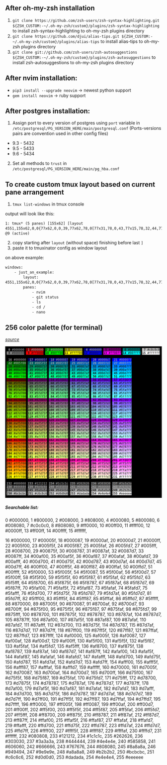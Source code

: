 ## After oh-my-zsh installation
1. `git clone https://github.com/zsh-users/zsh-syntax-highlighting.git ${ZSH_CUSTOM:-~/.oh-my-zsh/custom}/plugins/zsh-syntax-highlighting` to install zsh-syntax-highlighting to oh-my-zsh plugins directory
2. `git clone https://github.com/djui/alias-tips.git ${ZSH_CUSTOM:-~/.oh-my-zsh/custom}/plugins/alias-tips` to install alias-tips to oh-my-zsh plugins directory
3. `git clone git://github.com/zsh-users/zsh-autosuggestions ${ZSH_CUSTOM:-~/.oh-my-zsh/custom}/plugins/zsh-autosuggestions` to install zsh-autosuggestions to oh-my-zsh plugins directory

## After nvim installation:
- `pip3 install --upgrade neovim` -> newest python support
- `gem install neovim` -> ruby support

## After postgres installation:
1. Assign port to every version of postgres using `port` variable in `/etc/postgresql/PG_VERSION_HERE/main/postgresql.conf` (Ports-versions pairs are convention used in other config files)
  - 9.3 - 5432
  - 9.5 - 5433
  - 9.6 - 5434
2. Set all methods to `trust` in `/etc/postgresql/PG_VERSION_HERE/main/pg_hba.conf`

## To create custom tmux layout based on current pane arrangement
1. `tmux list-windows` in tmux console

output will look like this:
```
1: tmux* (5 panes) [155x62] [layout 4551,155x62,0,0{77x62,0,0,39,77x62,78,0[77x31,78,0,43,77x15,78,32,44,77x14,78,48{38x14,78,48,45,38x14,117,48,46}]}] @9 (active)
```
2. copy starting after `layout` (without space) finishing before last `]`
3. paste it to tmuxinator config as window layout

on above example:
```
windows:
    - just_an_example:
        layout: 4551,155x62,0,0{77x62,0,0,39,77x62,78,0[77x31,78,0,43,77x15,78,32,44,77x14,78,48{38x14,78,48,45,38x14,117,48,46}]}
        panes:
            - nvim
            - git status
            - ls
            - cd /
            - nano
```



## 256 color palette (for terminal)
*[source](http://www.calmar.ws/vim/256-xterm-24bit-rgb-color-chart.html)*

![](https://github.com/dominikduda/config_files/blob/master/256_color_palette.png)

##### Searchable list:

0 #000000, 1 #800000, 2 #008000, 3 #808000, 4 #000080, 5 #800080, 6 #008080, 7 #c0c0c0,
8 #808080, 9 #ff0000, 10 #00ff00, 11 #ffff00, 12 #0000ff, 13 #ff00ff, 14 #00ffff, 15 #ffffff,

16 #000000, 17 #00005f, 18 #000087, 19 #0000af, 20 #0000d7, 21 #0000ff,
22 #005f00, 23 #005f5f, 24 #005f87, 25 #005faf, 26 #005fd7, 27 #005fff,
28 #008700, 29 #00875f, 30 #008787, 31 #0087af, 32 #0087d7, 33 #0087ff,
34 #00af00, 35 #00af5f, 36 #00af87, 37 #00afaf, 38 #00afd7, 39 #00afff,
40 #00d700, 41 #00d75f, 42 #00d787, 43 #00d7af, 44 #00d7d7, 45 #00d7ff,
46 #00ff00, 47 #00ff5f, 48 #00ff87, 49 #00ffaf, 50 #00ffd7, 51 #00ffff,
52 #5f0000, 53 #5f005f, 54 #5f0087, 55 #5f00af, 56 #5f00d7, 57 #5f00ff,
58 #5f5f00, 59 #5f5f5f, 60 #5f5f87, 61 #5f5faf, 62 #5f5fd7, 63 #5f5fff,
64 #5f8700, 65 #5f875f, 66 #5f8787, 67 #5f87af, 68 #5f87d7, 69 #5f87ff,
70 #5faf00, 71 #5faf5f, 72 #5faf87, 73 #5fafaf, 74 #5fafd7, 75 #5fafff,
76 #5fd700, 77 #5fd75f, 78 #5fd787, 79 #5fd7af, 80 #5fd7d7, 81 #5fd7ff,
82 #5fff00, 83 #5fff5f, 84 #5fff87, 85 #5fffaf, 86 #5fffd7, 87 #5fffff,
88 #870000, 89 #87005f, 90 #870087, 91 #8700af, 92 #8700d7, 93 #8700ff,
94 #875f00, 95 #875f5f, 96 #875f87, 97 #875faf, 98 #875fd7, 99 #875fff,
100 #878700, 101 #87875f, 102 #878787, 103 #8787af, 104 #8787d7, 105 #8787ff,
106 #87af00, 107 #87af5f, 108 #87af87, 109 #87afaf, 110 #87afd7, 111 #87afff,
112 #87d700, 113 #87d75f, 114 #87d787, 115 #87d7af, 116 #87d7d7, 117 #87d7ff,
118 #87ff00, 119 #87ff5f, 120 #87ff87, 121 #87ffaf, 122 #87ffd7, 123 #87ffff,
124 #af0000, 125 #af005f, 126 #af0087, 127 #af00af, 128 #af00d7, 129 #af00ff,
130 #af5f00, 131 #af5f5f, 132 #af5f87, 133 #af5faf, 134 #af5fd7, 135 #af5fff,
136 #af8700, 137 #af875f, 138 #af8787, 139 #af87af, 140 #af87d7, 141 #af87ff,
142 #afaf00, 143 #afaf5f, 144 #afaf87, 145 #afafaf, 146 #afafd7, 147 #afafff,
148 #afd700, 149 #afd75f, 150 #afd787, 151 #afd7af, 152 #afd7d7, 153 #afd7ff,
154 #afff00, 155 #afff5f, 156 #afff87, 157 #afffaf, 158 #afffd7, 159 #afffff,
160 #d70000, 161 #d7005f, 162 #d70087, 163 #d700af, 164 #d700d7, 165 #d700ff,
166 #d75f00, 167 #d75f5f, 168 #d75f87, 169 #d75faf, 170 #d75fd7, 171 #d75fff,
172 #d78700, 173 #d7875f, 174 #d78787, 175 #d787af, 176 #d787d7, 177 #d787ff,
178 #d7af00, 179 #d7af5f, 180 #d7af87, 181 #d7afaf, 182 #d7afd7, 183 #d7afff,
184 #d7d700, 185 #d7d75f, 186 #d7d787, 187 #d7d7af, 188 #d7d7d7, 189 #d7d7ff,
190 #d7ff00, 191 #d7ff5f, 192 #d7ff87, 193 #d7ffaf, 194 #d7ffd7, 195 #d7ffff,
196 #ff0000, 197 #ff005f, 198 #ff0087, 199 #ff00af, 200 #ff00d7, 201 #ff00ff,
202 #ff5f00, 203 #ff5f5f, 204 #ff5f87, 205 #ff5faf, 206 #ff5fd7, 207 #ff5fff,
208 #ff8700, 209 #ff875f, 210 #ff8787, 211 #ff87af, 212 #ff87d7, 213 #ff87ff,
214 #ffaf00, 215 #ffaf5f, 216 #ffaf87, 217 #ffafaf, 218 #ffafd7, 219 #ffafff,
220 #ffd700, 221 #ffd75f, 222 #ffd787, 223 #ffd7af, 224 #ffd7d7, 225 #ffd7ff,
226 #ffff00, 227 #ffff5f, 228 #ffff87, 229 #ffffaf, 230 #ffffd7, 231 #ffffff,
232 #080808, 233 #121212, 234 #1c1c1c, 235 #262626, 236 #303030, 237 #3a3a3a,
238 #444444, 239 #4e4e4e, 240 #585858, 241 #606060, 242 #666666, 243 #767676,
244 #808080, 245 #8a8a8a, 246 #949494, 247 #9e9e9e, 248 #a8a8a8, 249 #b2b2b2,
250 #bcbcbc, 251 #c6c6c6, 252 #d0d0d0, 253 #dadada, 254 #e4e4e4, 255 #eeeeee
